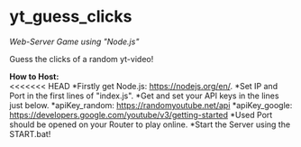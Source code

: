 # yt_guess_clicks
<i>Web-Server Game using "Node.js"</i>

Guess the clicks of a random yt-video!

<b>How to Host:</b>  
<<<<<<< HEAD
*Firstly get Node.js: https://nodejs.org/en/.
*Set IP and Port in the first lines of "index.js".
*Get and set your API keys in the lines just below.
	*apiKey_random: https://randomyoutube.net/api
	*apiKey_google: https://developers.google.com/youtube/v3/getting-started
*Used Port should be opened on your Router to play online.
*Start the Server using the START.bat!
